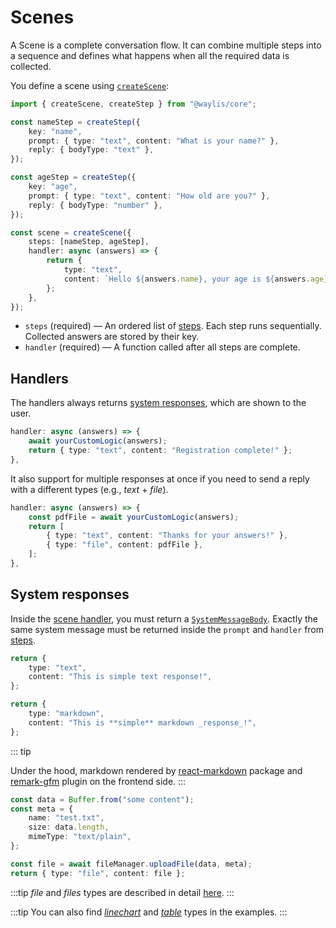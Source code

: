 # Scenes

A Scene is a complete conversation flow. It can combine multiple steps into a sequence and defines what happens when all the required data is collected.

You define a scene using [`createScene`](/api/functions/createScene):

```ts
import { createScene, createStep } from "@waylis/core";
```

```ts
const nameStep = createStep({
    key: "name",
    prompt: { type: "text", content: "What is your name?" },
    reply: { bodyType: "text" },
});

const ageStep = createStep({
    key: "age",
    prompt: { type: "text", content: "How old are you?" },
    reply: { bodyType: "number" },
});

const scene = createScene({
    steps: [nameStep, ageStep],
    handler: async (answers) => {
        return {
            type: "text",
            content: `Hello ${answers.name}, your age is ${answers.age}`,
        };
    },
});
```

-   `steps` (required) — An ordered list of [steps](/fundamentals/steps). Each step runs sequentially. Collected answers are stored by their key.
-   `handler` (required) — A function called after all steps are complete.

## Handlers

The handlers always returns [system responses](#system-responses), which are shown to the user.

```ts
handler: async (answers) => {
    await yourCustomLogic(answers);
    return { type: "text", content: "Registration complete!" };
},
```

It also support for multiple responses at once if you need to send a reply with a different types (e.g., _text_ + _file_).

```ts
handler: async (answers) => {
    const pdfFile = await yourCustomLogic(answers);
    return [
        { type: "text", content: "Thanks for your answers!" },
        { type: "file", content: pdfFile },
    ];
},
```

## System responses

Inside the [scene handler](#handlers), you must return a [`SystemMessageBody`](/api/type-aliases/SystemMessageBody). Exactly the same system message must be returned inside the `prompt` and `handler` from [steps](/fundamentals/steps).

```ts
return {
    type: "text",
    content: "This is simple text response!",
};
```

```ts
return {
    type: "markdown",
    content: "This is **simple** markdown _response_!",
};
```

::: tip

Under the hood, markdown rendered by [react-markdown](https://www.npmjs.com/package/react-markdown) package and [remark-gfm](https://www.npmjs.com/package/remark-gfm) plugin on the frontend side.
:::

```ts
const data = Buffer.from("some content");
const meta = {
    name: "test.txt",
    size: data.length,
    mimeType: "text/plain",
};

const file = await fileManager.uploadFile(data, meta);
return { type: "file", content: file };
```

:::tip
_file_ and _files_ types are described in detail [here](/guides/files).
:::

:::tip
You can also find [_linechart_](/examples#send-line-chart) and [_table_](/examples#send-table) types in the examples.
:::
